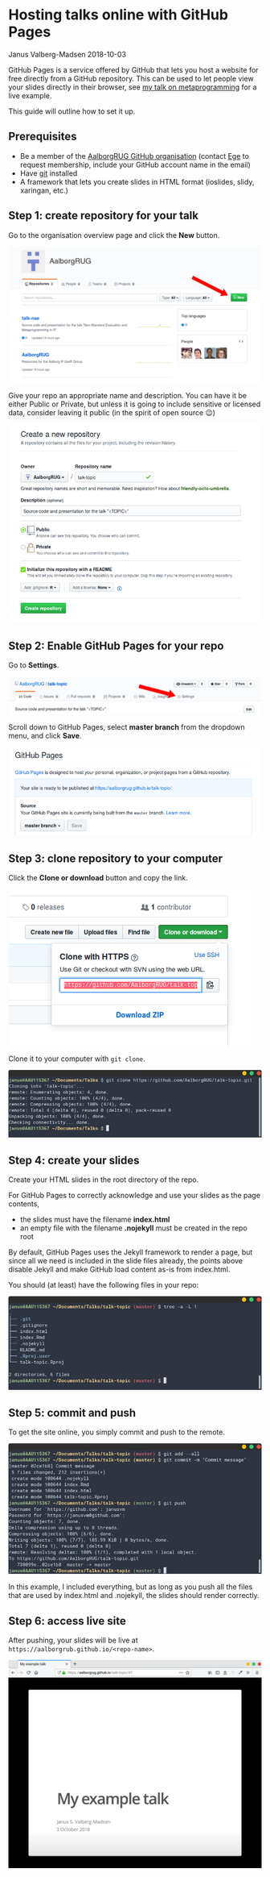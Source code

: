 Hosting talks online with GitHub Pages
================
Janus Valberg-Madsen
2018-10-03

<!-- hosting.md is generated from hosting.Rmd. Please edit that file -->
GitHub Pages is a service offered by GitHub that lets you host a website for free directly from a GitHub repository. This can be used to let people view your slides directly in their browser, see [my talk on metaprogramming](https://aalborgrug.github.io/talk-nse) for a live example.

This guide will outline how to set it up.

Prerequisites
-------------

-   Be a member of the [AalborgRUG GitHub organisation](https://github.com/AalborgRUG) (contact [Ege](mailto:rubak@math.aau.dk) to request membership, include your GitHub account name in the email)
-   Have [git](https://git-scm.com/) installed
-   A framework that lets you create slides in HTML format (ioslides, slidy, xaringan, etc.)

Step 1: create repository for your talk
---------------------------------------

Go to the organisation overview page and click the **New** button.

![](img/hosting/new-repo-1.png)

Give your repo an appropriate name and description. You can have it be either Public or Private, but unless it is going to include sensitive or licensed data, consider leaving it public (in the spirit of open source 😉)

![](img/hosting/new-repo-2.png)

Step 2: Enable GitHub Pages for your repo
-----------------------------------------

Go to **Settings**.

![](img/hosting/settings-pages-1.png)

Scroll down to GitHub Pages, select **master branch** from the dropdown menu, and click **Save**.

![](img/hosting/settings-pages-2.png)

Step 3: clone repository to your computer
-----------------------------------------

Click the **Clone or download** button and copy the link.

![](img/hosting/clone-repo-1.png)

Clone it to your computer with `git clone`.

![](img/hosting/clone-repo-2.png)

Step 4: create your slides
--------------------------

Create your HTML slides in the root directory of the repo.

For GitHub Pages to correctly acknowledge and use your slides as the page contents,

-   the slides must have the filename **index.html**
-   an empty file with the filename **.nojekyll** must be created in the repo root

By default, GitHub Pages uses the Jekyll framework to render a page, but since all we need is included in the slide files already, the points above disable Jekyll and make GitHub load content as-is from index.html.

You should (at least) have the following files in your repo:

![](img/hosting/files.png)

Step 5: commit and push
-----------------------

To get the site online, you simply commit and push to the remote.

![](img/hosting/commit-push.png)

In this example, I included everything, but as long as you push all the files that are used by index.html and .nojekyll, the slides should render correctly.

Step 6: access live site
------------------------

After pushing, your slides will be live at `https://aalborgrub.github.io/<repo-name>`.

![](img/hosting/live-talk.png)
